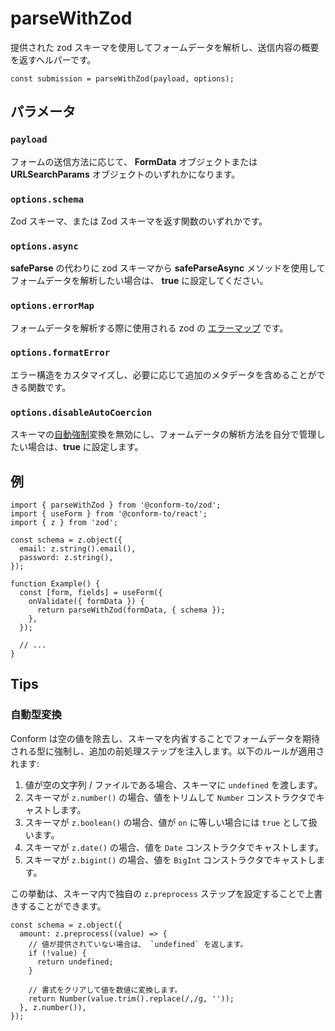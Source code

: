 # parseWithZod

提供された zod スキーマを使用してフォームデータを解析し、送信内容の概要を返すヘルパーです。

```tsx
const submission = parseWithZod(payload, options);
```

## パラメータ

### `payload`

フォームの送信方法に応じて、 **FormData** オブジェクトまたは **URLSearchParams** オブジェクトのいずれかになります。

### `options.schema`

Zod スキーマ、または Zod スキーマを返す関数のいずれかです。

### `options.async`

**safeParse** の代わりに zod スキーマから **safeParseAsync** メソッドを使用してフォームデータを解析したい場合は、 **true** に設定してください。

### `options.errorMap`

フォームデータを解析する際に使用される zod の [エラーマップ](https://github.com/colinhacks/zod/blob/master/ERROR_HANDLING.md#contextual-error-map) です。

### `options.formatError`

エラー構造をカスタマイズし、必要に応じて追加のメタデータを含めることができる関数です。

### `options.disableAutoCoercion`

スキーマの[自動強制](#自動型変換)変換を無効にし、フォームデータの解析方法を自分で管理したい場合は、**true** に設定します。

## 例

```tsx
import { parseWithZod } from '@conform-to/zod';
import { useForm } from '@conform-to/react';
import { z } from 'zod';

const schema = z.object({
  email: z.string().email(),
  password: z.string(),
});

function Example() {
  const [form, fields] = useForm({
    onValidate({ formData }) {
      return parseWithZod(formData, { schema });
    },
  });

  // ...
}
```

## Tips

### 自動型変換

Conform は空の値を除去し、スキーマを内省することでフォームデータを期待される型に強制し、追加の前処理ステップを注入します。以下のルールが適用されます:

1. 値が空の文字列 / ファイルである場合、スキーマに `undefined` を渡します。
2. スキーマが `z.number()` の場合、値をトリムして `Number` コンストラクタでキャストします。
3. スキーマが `z.boolean()` の場合、値が `on` に等しい場合には `true` として扱います。
4. スキーマが `z.date()` の場合、値を `Date` コンストラクタでキャストします。
5. スキーマが `z.bigint()` の場合、値を `BigInt` コンストラクタでキャストします。

この挙動は、スキーマ内で独自の `z.preprocess` ステップを設定することで上書きすることができます。

```tsx
const schema = z.object({
  amount: z.preprocess((value) => {
    // 値が提供されていない場合は、 `undefined` を返します。
    if (!value) {
      return undefined;
    }

    // 書式をクリアして値を数値に変換します。
    return Number(value.trim().replace(/,/g, ''));
  }, z.number()),
});
```
